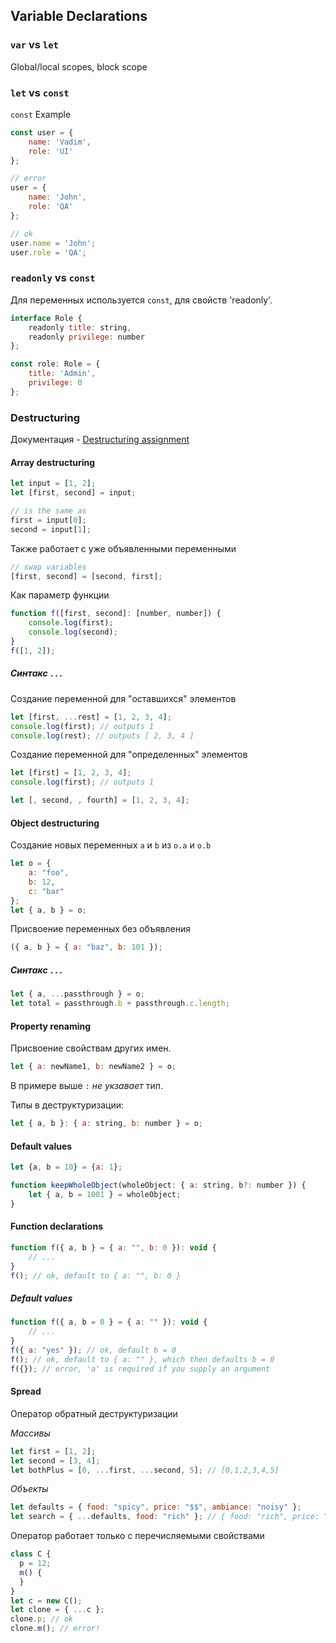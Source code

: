 ## Variable Declarations

### `var` vs `let`

Global/local scopes, block scope

### `let` vs `const`

`const` Example
```javascript
const user = {
	name: 'Vadim',
	role: 'UI'
};

// error
user = {
	name: 'John',
	role: 'QA'
};

// ok
user.name = 'John';
user.role = 'QA';
```
### `readonly` vs `const`

Для переменных используется `const`, для свойств 'readonly'.

```javascript
interface Role {
	readonly title: string,
	readonly privilege: number
};

const role: Role = {
	title: 'Admin',
	privilege: 0
};
```

### Destructuring

Документация - [Destructuring assignment](https://developer.mozilla.org/en-US/docs/Web/JavaScript/Reference/Operators/Destructuring_assignment)

#### Array destructuring

```javascript
let input = [1, 2];
let [first, second] = input;

// is the same as
first = input[0];
second = input[1];
```

Также работает с уже объявленными переменными

```javascript
// swap variables
[first, second] = [second, first];
```

Как параметр функции
```javascript
function f([first, second]: [number, number]) {
    console.log(first);
    console.log(second);
}
f([1, 2]);
```

##### Синтакс `...`

Создание переменной для "оставшихся" элементов

```javascript
let [first, ...rest] = [1, 2, 3, 4];
console.log(first); // outputs 1
console.log(rest); // outputs [ 2, 3, 4 ]
```

Создание переменной для "определенных" элементов
```javascript
let [first] = [1, 2, 3, 4];
console.log(first); // outputs 1

let [, second, , fourth] = [1, 2, 3, 4];
```

#### Object destructuring

Создание новых переменных `a` и `b` из `o.a` и `o.b`

```javascript
let o = {
    a: "foo",
    b: 12,
    c: "bar"
};
let { a, b } = o;
```

Присвоение переменных без объявления

```javascript
({ a, b } = { a: "baz", b: 101 });
```

##### Синтакс `...`
```javascript
let { a, ...passthrough } = o;
let total = passthrough.b + passthrough.c.length;
```
#### Property renaming

Присвоение свойствам других имен. 

```javascript
let { a: newName1, b: newName2 } = o;
```

В примере выше `:` *не укзавает* тип.

Типы в деструктуризации:

```javascript
let { a, b }: { a: string, b: number } = o;
```

#### Default values

```javascript
let {a, b = 10} = {a: 1};
```

```javascript
function keepWholeObject(wholeObject: { a: string, b?: number }) {
    let { a, b = 1001 } = wholeObject;
}
```

#### Function declarations

```javascript
function f({ a, b } = { a: "", b: 0 }): void {
    // ...
}
f(); // ok, default to { a: "", b: 0 }
```
##### Default values

```javascript
function f({ a, b = 0 } = { a: "" }): void {
    // ...
}
f({ a: "yes" }); // ok, default b = 0
f(); // ok, default to { a: "" }, which then defaults b = 0
f({}); // error, 'a' is required if you supply an argument
```

#### Spread

Оператор обратный деструктуризации

*Массивы*
```javascript
let first = [1, 2];
let second = [3, 4];
let bothPlus = [0, ...first, ...second, 5]; // [0,1,2,3,4,5]
```
*Объекты*
```javascript
let defaults = { food: "spicy", price: "$$", ambiance: "noisy" };
let search = { ...defaults, food: "rich" }; // { food: "rich", price: "$$", ambiance: "noisy" }
```

Оператор работает только с перечисляемыми свойствами

```javascript
class C {
  p = 12;
  m() {
  }
}
let c = new C();
let clone = { ...c };
clone.p; // ok
clone.m(); // error!
```